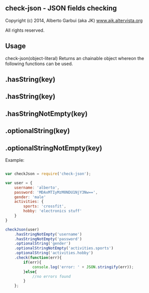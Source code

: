 check-json - JSON fields checking
-------------
Copyright (c) 2014, Alberto Garbui (aka JK) www.ajk.altervista.org

All rights reserved.

Usage
-------------
check-json(object-literal)
Returns an chainable object whereon the following functions can be used.

.hasString(key)
-------------
.hasString(key)
-------------
.hasStringNotEmpty(key)
-------------
.optionalString(key)
-------------
.optionalStringNotEmpty(key)
-------------


Example:

```  javascript

var checkJson = require('check-json');

var user = {
	username: 'alberto',
	password: 'MDAxMTIyMzM0NDU1NjY3Nw==',
	gender: 'male'
	activities: {
		sports: 'crossfit',
		hobby: 'electronics stuff'	
	}
}

checkJson(user)
	.hasStringNotEmpty('username')
	.hasStringNotEmpty('password')
	.optionalString('gender')
	.optionalStringNotEmpty('activities.sports')
	.optionalString('activities.hobby')
	.check(function(err){
		if(err){
			console.log('error: ' + JSON.stringify(err)); 
		}else{
			//no errors found
		}
	};
```
